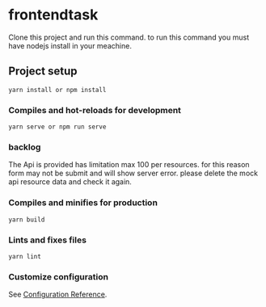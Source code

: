 # frontendtask

Clone this project and run this command. to run this command you must have nodejs install in your meachine.

## Project setup

```
yarn install or npm install
```

### Compiles and hot-reloads for development

```
yarn serve or npm run serve
```

### backlog

The Api is provided has limitation max 100 per resources. for this reason form may not be submit and will show server error. please delete the mock api resource data and check it again.

### Compiles and minifies for production

```
yarn build
```

### Lints and fixes files

```
yarn lint
```

### Customize configuration

See [Configuration Reference](https://cli.vuejs.org/config/).
